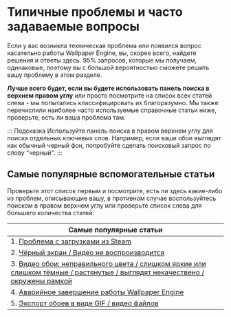 # Типичные проблемы и часто задаваемые вопросы
Если у вас возникла техническая проблема или появился вопрос касательно работы Wallpaper Engine, вы, скорее всего, найдете решения и ответы здесь. 95% запросов, которые мы получаем, одинаковые, поэтому вы с большой вероятностью сможете решить вашу проблему в этом разделе.

**Лучше всего будет, если вы будете использовать панель поиска в верхнем правом углу** или просто посмотрите на список всех статей слева - мы попытались классифицировать их благоразумно. Мы также перечислили наиболее часто используемые справочные статьи ниже, проверьте, есть ли ваша проблема там.

::: Подсказка Используйте панель поиска в правом верхнем углу для поиска отдельных ключевых слов. Например, если ваши обои выглядят как обычный черный фон, попробуйте сделать поисковый запрос по слову "черный".
:::

## Самые популярные вспомогательные статьи

Проверьте этот список первым и посмотрите, есть ли здесь какие-либо из проблем, описывающие вашу, в противном случае воспользуйтесь поиском в правом верхнем углу или проверьте список слева для большего количества статей:

| **Самые популярные статьи**                                                                                                                           |
| ----------------------------------------------------------------------------------------------------------------------------------------------------- |
| 1. [Проблема с загрузками из Steam ](steam/download.html)                                                                                             |
| 2. [Чёрный экран / Видео не воспроизводится](noshow/notplaying.html)                                                                                  |
| 3. [Видео обои: неправильного цвета / слишком яркие или слишком тёмные / растянутые / выглядят некачествено / окружены рамкой](videos/artifacts.html) |
| 4. [Аварийное завершение работы Wallpaper Engine](crash/application)                                                                                  |
| 5. [Экспорт обоев в виде GIF / видео файлов](general/export)                                                                                          |
